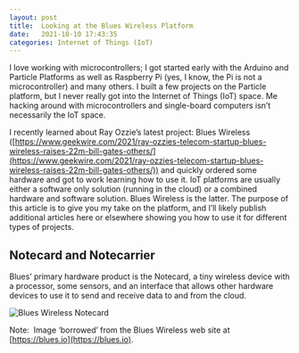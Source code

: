 ```yaml
---
layout: post
title:  Looking at the Blues Wireless Platform
date:   2021-10-10 17:43:35
categories: Internet of Things (IoT)
---
```

I love working with microcontrollers; I got started early with the Arduino and Particle Platforms as well as Raspberry Pi (yes, I know, the Pi is not a microcontroller) and many others. I built a few projects on the Particle platform, but I never really got into the Internet of Things (IoT) space. Me hacking around with microcontrollers and single-board computers isn’t necessarily the IoT space.

I recently learned about Ray Ozzie’s latest project: Blues Wireless ([https://www.geekwire.com/2021/ray-ozzies-telecom-startup-blues-wireless-raises-22m-bill-gates-others/](https://www.geekwire.com/2021/ray-ozzies-telecom-startup-blues-wireless-raises-22m-bill-gates-others/)) and quickly ordered some hardware and got to work learning how to use it. IoT platforms are usually either a software only solution (running in the cloud) or a combined hardware and software solution. Blues Wireless is the latter. The purpose of this article is to give you my take on the platform, and I’ll likely publish additional articles here or elsewhere showing you how to use it for different types of projects.

Notecard and Notecarrier
------------------------

Blues’ primary hardware product is the Notecard, a tiny wireless device with a processor, some sensors, and an interface that allows other hardware devices to use it to send and receive data to and from the cloud.

![Blues Wireless Notecard](images/stories/2021/blues-wireless-notecard.png)

Note:  Image ‘borrowed’ from the Blues Wireless web site at [https://blues.io](https://blues.io).